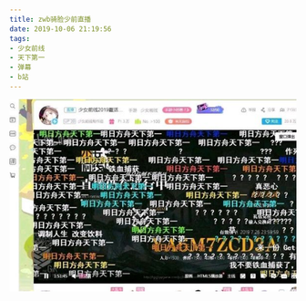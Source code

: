 ```yaml
---
title: zwb骑脸少前直播
date: 2019-10-06 21:19:56
tags:
- 少女前线
- 天下第一
- 弹幕
- b站
---
```

![](2019-10-06-21-19/01.jpg)
